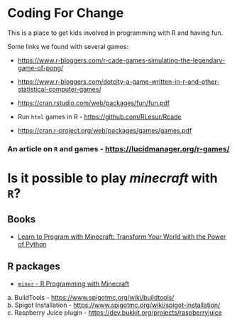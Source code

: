 # Coding For Change
This is a place to get kids involved in programming with R and having fun.



Some links we found with several games:

* https://www.r-bloggers.com/r-cade-games-simulating-the-legendary-game-of-pong/

* https://www.r-bloggers.com/dotcity-a-game-written-in-r-and-other-statistical-computer-games/

* https://cran.rstudio.com/web/packages/fun/fun.pdf

* Run `html` games in R - https://github.com/RLesur/Rcade 

* https://cran.r-project.org/web/packages/games/games.pdf


### An article on `R` and games - https://lucidmanager.org/r-games/




# Is it possible to play *minecraft* with `R`?


## Books

* [Learn to Program with Minecraft: Transform Your World with the Power of Python](https://nostarch.com/programwithminecraft)

## R packages 

* [`miner` - R Programming with Minecraft](https://ropenscilabs.github.io/miner_book/index.html)

a. BuildTools - https://www.spigotmc.org/wiki/buildtools/  
b. Spigot Installation - https://www.spigotmc.org/wiki/spigot-installation/  
c. Raspberry Juice plugin - https://dev.bukkit.org/projects/raspberryjuice